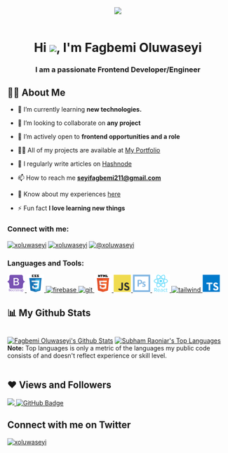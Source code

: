 <div align="center" > 
<a href="#" ><img width="50%" height="auto" src="https://github.com/BhuvaneshHingal/HELLO-WORLD/raw/master/resources/Hello%20World!.gif"/></a>
</div>

<br>


<h1 align="center">Hi <img src="https://raw.githubusercontent.com/MartinHeinz/MartinHeinz/master/wave.gif" width="30px">, I'm Fagbemi Oluwaseyi</h1>
<h3 align="center">I am a passionate Frontend Developer/Engineer</h3>


## 🙋‍♂️ About Me

- 🌱 I’m currently learning **new technologies.**

- 👯 I’m looking to collaborate on **any project**

- 🤝 I’m actively open to **frontend opportunities and a role**

- 👨‍💻 All of my projects are available at [My Portfolio](https://seyiportfolio.netlify.app/#portfolio)

- 📝 I regularly write articles on [Hashnode](https://xoluwaseyi.hashnode.dev/)

- 📫 How to reach me **seyifagbemi211@gmail.com**

- 📄 Know about my experiences [here](https://seyiportfolio.netlify.app/)

<!-- - 📝 My [resume](https://drive.google.com/file/d/1gVXNnast6FCzrLjpUMbWJVgHs3LxFW9K/view?usp=drivesdk) -->

- ⚡ Fun fact **I love learning new things**


<h3 align="left">Connect with me:</h3>
<p align="left">
<a href="https://twitter.com/xoluwaseyi" target="blank"><img align="center" src="https://raw.githubusercontent.com/rahuldkjain/github-profile-readme-generator/master/src/images/icons/Social/twitter.svg" alt="xoluwaseyi" height="30" width="40" /></a>
<a href="https://linkedin.com/in/xoluwaseyi" target="blank"><img align="center" src="https://raw.githubusercontent.com/rahuldkjain/github-profile-readme-generator/master/src/images/icons/Social/linked-in-alt.svg" alt="xoluwaseyi" height="30" width="40" /></a>
<a href="https://hashnode.com/@xoluwaseyi" target="blank"><img align="center" src="https://raw.githubusercontent.com/rahuldkjain/github-profile-readme-generator/master/src/images/icons/Social/hashnode.svg" alt="@xoluwaseyi" height="30" width="40" /></a>
</p>

<h3 align="left">Languages and Tools:</h3>
<p align="left"> <a href="https://getbootstrap.com" target="_blank" rel="noreferrer"> <img src="https://raw.githubusercontent.com/devicons/devicon/master/icons/bootstrap/bootstrap-plain-wordmark.svg" alt="bootstrap" width="40" height="40"/> </a> <a href="https://www.w3schools.com/css/" target="_blank" rel="noreferrer"> <img src="https://raw.githubusercontent.com/devicons/devicon/master/icons/css3/css3-original-wordmark.svg" alt="css3" width="40" height="40"/> </a> <a href="https://firebase.google.com/" target="_blank" rel="noreferrer"> <img src="https://www.vectorlogo.zone/logos/firebase/firebase-icon.svg" alt="firebase" width="40" height="40"/> </a> <a href="https://git-scm.com/" target="_blank" rel="noreferrer"> <img src="https://www.vectorlogo.zone/logos/git-scm/git-scm-icon.svg" alt="git" width="40" height="40"/> </a> <a href="https://www.w3.org/html/" target="_blank" rel="noreferrer"> <img src="https://raw.githubusercontent.com/devicons/devicon/master/icons/html5/html5-original-wordmark.svg" alt="html5" width="40" height="40"/> </a> <a href="https://developer.mozilla.org/en-US/docs/Web/JavaScript" target="_blank" rel="noreferrer"> <img src="https://raw.githubusercontent.com/devicons/devicon/master/icons/javascript/javascript-original.svg" alt="javascript" width="40" height="40"/> </a> <a href="https://www.photoshop.com/en" target="_blank" rel="noreferrer"> <img src="https://raw.githubusercontent.com/devicons/devicon/master/icons/photoshop/photoshop-line.svg" alt="photoshop" width="40" height="40"/> </a> <a href="https://reactjs.org/" target="_blank" rel="noreferrer"> <img src="https://raw.githubusercontent.com/devicons/devicon/master/icons/react/react-original-wordmark.svg" alt="react" width="40" height="40"/> </a> <a href="https://tailwindcss.com/" target="_blank" rel="noreferrer"> <img src="https://www.vectorlogo.zone/logos/tailwindcss/tailwindcss-icon.svg" alt="tailwind" width="40" height="40"/> </a> <a href="https://www.typescriptlang.org/" target="_blank" rel="noreferrer"> <img src="https://raw.githubusercontent.com/devicons/devicon/master/icons/typescript/typescript-original.svg" alt="typescript" width="40" height="40"/> </a> </p>

## 📊 My Github Stats

  <br/>
    <a href="https://github.com/xoluwaseyi/github-readme-stats"><img alt="Fagbemi Oluwaseyi's Github Stats" src="https://github-readme-stats.vercel.app/api?username=xoluwaseyi&show_icons=true&count_private=true&theme=react&hide_border=true&bg_color=0D1117" /></a>
  <a href="https://github.com/xoluwaseyi/github-readme-stats"><img alt="Subham Raoniar's Top Languages" src="https://github-readme-stats.vercel.app/api/top-langs/?username=xoluwaseyi&langs_count=8&count_private=true&layout=compact&theme=react&hide_border=true&bg_color=0D1117" /></a>
  <br/>
  <b>Note:</b> Top languages is only a metric of the languages my public code consists of and doesn't reflect experience or skill level.

<br/>
<br/>

## ❤ Views and Followers

<a href="https://github.com/xoluwaseyi/github-profile-views-counter">
    <img src="https://komarev.com/ghpvc/?username=xoluwaseyi">
</a>
<a href="https://github.com/xoluwaseyi?tab=followers"><img src="https://img.shields.io/github/followers/xoluwaseyi?label=Followers&style=social" alt="GitHub Badge"></a>

## Connect with me on Twitter
<p align="left"> <a href="https://twitter.com/xoluwaseyi" target="blank"><img src="https://img.shields.io/twitter/follow/xoluwaseyi?logo=twitter&style=for-the-badge" alt="xoluwaseyi" /></a> </p>
